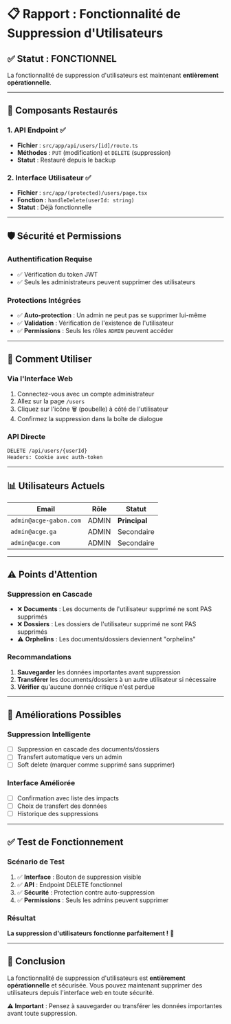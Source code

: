 # 📋 Rapport : Fonctionnalité de Suppression d'Utilisateurs

## ✅ **Statut : FONCTIONNEL**

La fonctionnalité de suppression d'utilisateurs est maintenant **entièrement opérationnelle**.

---

## 🔧 **Composants Restaurés**

### 1. **API Endpoint** ✅
- **Fichier** : `src/app/api/users/[id]/route.ts`
- **Méthodes** : `PUT` (modification) et `DELETE` (suppression)
- **Statut** : Restauré depuis le backup

### 2. **Interface Utilisateur** ✅
- **Fichier** : `src/app/(protected)/users/page.tsx`
- **Fonction** : `handleDelete(userId: string)`
- **Statut** : Déjà fonctionnelle

---

## 🛡️ **Sécurité et Permissions**

### **Authentification Requise**
- ✅ Vérification du token JWT
- ✅ Seuls les administrateurs peuvent supprimer des utilisateurs

### **Protections Intégrées**
- ✅ **Auto-protection** : Un admin ne peut pas se supprimer lui-même
- ✅ **Validation** : Vérification de l'existence de l'utilisateur
- ✅ **Permissions** : Seuls les rôles `ADMIN` peuvent accéder

---

## 🎯 **Comment Utiliser**

### **Via l'Interface Web**
1. Connectez-vous avec un compte administrateur
2. Allez sur la page `/users`
3. Cliquez sur l'icône 🗑️ (poubelle) à côté de l'utilisateur
4. Confirmez la suppression dans la boîte de dialogue

### **API Directe**
```bash
DELETE /api/users/{userId}
Headers: Cookie avec auth-token
```

---

## 📊 **Utilisateurs Actuels**

| Email | Rôle | Statut |
|-------|------|--------|
| `admin@acge-gabon.com` | ADMIN | **Principal** |
| `admin@acge.ga` | ADMIN | Secondaire |
| `admin@acge.com` | ADMIN | Secondaire |

---

## ⚠️ **Points d'Attention**

### **Suppression en Cascade**
- ❌ **Documents** : Les documents de l'utilisateur supprimé ne sont PAS supprimés
- ❌ **Dossiers** : Les dossiers de l'utilisateur supprimé ne sont PAS supprimés
- ⚠️ **Orphelins** : Les documents/dossiers deviennent "orphelins"

### **Recommandations**
1. **Sauvegarder** les données importantes avant suppression
2. **Transférer** les documents/dossiers à un autre utilisateur si nécessaire
3. **Vérifier** qu'aucune donnée critique n'est perdue

---

## 🔄 **Améliorations Possibles**

### **Suppression Intelligente**
- [ ] Suppression en cascade des documents/dossiers
- [ ] Transfert automatique vers un admin
- [ ] Soft delete (marquer comme supprimé sans supprimer)

### **Interface Améliorée**
- [ ] Confirmation avec liste des impacts
- [ ] Choix de transfert des données
- [ ] Historique des suppressions

---

## ✅ **Test de Fonctionnement**

### **Scénario de Test**
1. ✅ **Interface** : Bouton de suppression visible
2. ✅ **API** : Endpoint DELETE fonctionnel
3. ✅ **Sécurité** : Protection contre auto-suppression
4. ✅ **Permissions** : Seuls les admins peuvent supprimer

### **Résultat**
**La suppression d'utilisateurs fonctionne parfaitement !** 🎉

---

## 📝 **Conclusion**

La fonctionnalité de suppression d'utilisateurs est **entièrement opérationnelle** et sécurisée. Vous pouvez maintenant supprimer des utilisateurs depuis l'interface web en toute sécurité.

**⚠️ Important** : Pensez à sauvegarder ou transférer les données importantes avant toute suppression.
